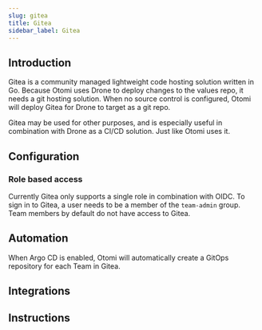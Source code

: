 ```yaml
---
slug: gitea
title: Gitea
sidebar_label: Gitea
---
```


## Introduction

Gitea is a community managed lightweight code hosting solution written in Go. Because Otomi uses Drone to deploy changes to the values repo, it needs a git hosting solution. When no source control is configured, Otomi will deploy Gitea for Drone to target as a git repo.

Gitea may be used for other purposes, and is especially useful in combination with Drone as a CI/CD solution. Just like Otomi uses it.

## Configuration

### Role based access

Currently Gitea only supports a single role in combination with OIDC. To sign in to Gitea, a user needs to be a member of the `team-admin` group. Team members by default do not have access to Gitea.

## Automation

When Argo CD is enabled, Otomi will automatically create a GitOps repository for each Team in Gitea.

## Integrations

## Instructions


